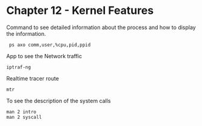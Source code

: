 
# Chapter 12 - Kernel Features


Command to see detailed information about the process and how to display the information.


```shell
 ps axo comm,user,%cpu,pid,ppid
```

App to see the Network traffic

```shell
iptraf-ng
```

Realtime tracer route

```shell
mtr
```

To see the description of the system calls


```shell
man 2 intro
man 2 syscall
````


